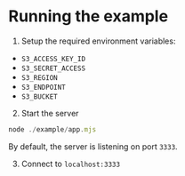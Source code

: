 # Running the example

1. Setup the required environment variables: 

* `S3_ACCESS_KEY_ID`
* `S3_SECRET_ACCESS`
* `S3_REGION`
* `S3_ENDPOINT`
* `S3_BUCKET`

2. Start the server

```js
node ./example/app.mjs
```

By default, the server is listening on port `3333`.

3. Connect to `localhost:3333`